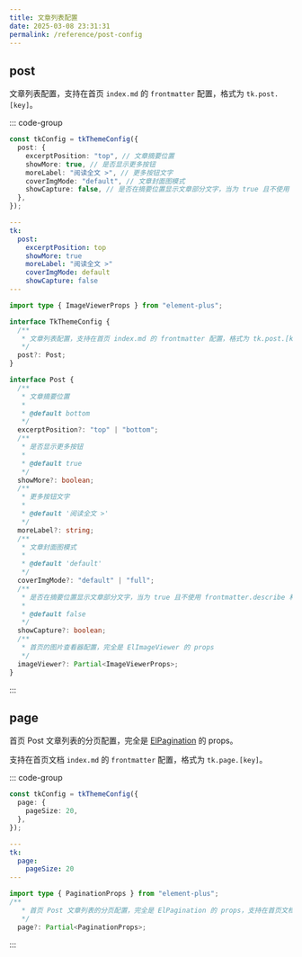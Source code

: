 ```yaml
---
title: 文章列表配置
date: 2025-03-08 23:31:31
permalink: /reference/post-config
---
```


## post

文章列表配置，支持在首页 `index.md` 的 `frontmatter` 配置，格式为 `tk.post.[key]`。

::: code-group

```ts [例子]
const tkConfig = tkThemeConfig({
  post: {
    excerptPosition: "top", // 文章摘要位置
    showMore: true, // 是否显示更多按钮
    moreLabel: "阅读全文 >", // 更多按钮文字
    coverImgMode: "default", // 文章封面图模式
    showCapture: false, // 是否在摘要位置显示文章部分文字，当为 true 且不使用 frontmatter.describe 和 <!-- more --> 时，会自动截取前 400 个字符作为摘要
  },
});
```

```yaml [index.md]
---
tk:
  post:
    excerptPosition: top
    showMore: true
    moreLabel: "阅读全文 >"
    coverImgMode: default
    showCapture: false
---
```

```ts [配置项]
import type { ImageViewerProps } from "element-plus";

interface TkThemeConfig {
  /**
   * 文章列表配置，支持在首页 index.md 的 frontmatter 配置，格式为 tk.post.[key]
   */
  post?: Post;
}

interface Post {
  /**
   * 文章摘要位置
   *
   * @default bottom
   */
  excerptPosition?: "top" | "bottom";
  /**
   * 是否显示更多按钮
   *
   * @default true
   */
  showMore?: boolean;
  /**
   * 更多按钮文字
   *
   * @default '阅读全文 >'
   */
  moreLabel?: string;
  /**
   * 文章封面图模式
   *
   * @default 'default'
   */
  coverImgMode?: "default" | "full";
  /**
   * 是否在摘要位置显示文章部分文字，当为 true 且不使用 frontmatter.describe 和 <!-- more --> 时，会自动截取前 400 个字符作为摘要
   *
   * @default false
   */
  showCapture?: boolean;
  /**
   * 首页的图片查看器配置，完全是 ElImageViewer 的 props
   */
  imageViewer?: Partial<ImageViewerProps>;
}
```

:::

## page

首页 Post 文章列表的分页配置，完全是 [ElPagination](https://element-plus.org/zh-CN/component/pagination.html#api) 的 props。

支持在首页文档 `index.md` 的 `frontmatter` 配置，格式为 `tk.page.[key]`。

::: code-group

```ts [例子]
const tkConfig = tkThemeConfig({
  page: {
    pageSize: 20,
  },
});
```

```yaml [index.md]
---
tk:
  page:
    pageSize: 20
---
```

```ts [配置项]
import type { PaginationProps } from "element-plus";
/**
   * 首页 Post 文章列表的分页配置，完全是 ElPagination 的 props，支持在首页文档 index.md 的 frontmatter 配置，格式为 tk.page.[key]
   */
  page?: Partial<PaginationProps>;
```

:::
